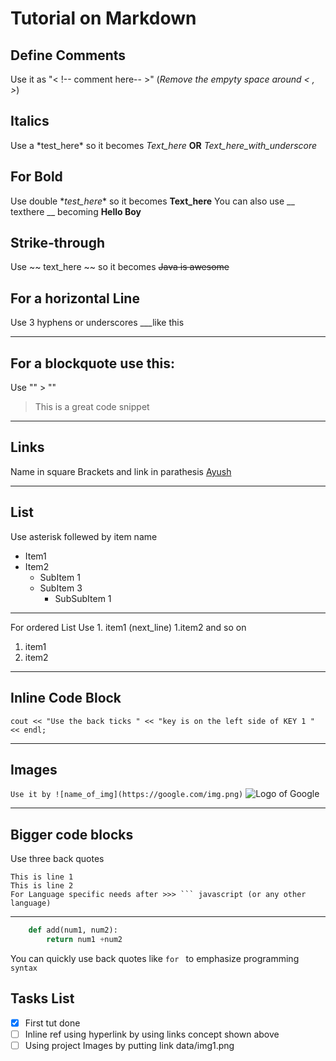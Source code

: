 # Tutorial on Markdown


## Define Comments
Use it as "\< !-- comment here-- >" (*Remove the empyty space around < , >*)

## Italics
Use a \*test_here* so it becomes *Text_here*  **OR** _Text_here_with_underscore_

## For Bold
Use double \**test_here** so it becomes **Text_here**
You can also use __ texthere __ becoming  __Hello Boy__

## Strike-through
Use ~~ text_here ~~ so it becomes ~~Java is awesome~~

## For a horizontal Line
Use 3 hyphens or underscores
 ___like this
 ___

 ## For a blockquote use this:
Use  "" \> "" 
> This is a great code snippet
 
 ___
## Links
Name in square Brackets and link in parathesis
[Ayush](https://goyal.club)
___
## List
Use asterisk follewed by item name
* Item1
* Item2
    * SubItem 1
    * SubItem 3
        * SubSubItem 1

______
For ordered List Use 1. item1 (next_line) 1.item2 and so on
1. item1
1. item2
___
## Inline Code Block
`cout << "Use the back ticks " << "key is on the left side of KEY 1 " << endl;`
___

## Images

`Use it by ![name_of_img](https://google.com/img.png)`
![Logo of Google](https://www.google.com/images/branding/googlelogo/1x/googlelogo_color_272x92dp.png)
___

## Bigger code blocks
Use three back quotes
```
This is line 1
This is line 2
For Language specific needs after >>> ``` javascript (or any other language)
```
___
```python
    def add(num1, num2):
        return num1 +num2
```

You can quickly use back quotes like `for ` to emphasize programming `syntax`
## Tasks List
* [x] First tut done
* [ ] Inline ref using hyperlink by using links concept shown above
* [ ] Using project Images by putting link data/img1.png